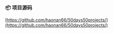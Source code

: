 ### 📦 项目源码

[https://github.com/haonan66/50days50projects/](https://github.com/haonan66/50days50projects/)